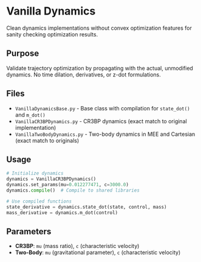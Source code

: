 # Vanilla Dynamics

Clean dynamics implementations without convex optimization features for sanity checking optimization results.

## Purpose

Validate trajectory optimization by propagating with the actual, unmodified dynamics. No time dilation, derivatives, or z-dot formulations.

## Files

- `VanillaDynamicsBase.py` - Base class with compilation for `state_dot()` and `m_dot()`
- `VanillaCR3BPDynamics.py` - CR3BP dynamics (exact match to original implementation)  
- `VanillaTwoBodyDynamics.py` - Two-body dynamics in MEE and Cartesian (exact match to originals)

## Usage

```python
# Initialize dynamics
dynamics = VanillaCR3BPDynamics()
dynamics.set_params(mu=0.012277471, c=3000.0)
dynamics.compile()  # Compile to shared libraries

# Use compiled functions
state_derivative = dynamics.state_dot(state, control, mass)
mass_derivative = dynamics.m_dot(control)
```

## Parameters

- **CR3BP**: `mu` (mass ratio), `c` (characteristic velocity)
- **Two-Body**: `mu` (gravitational parameter), `c` (characteristic velocity)
